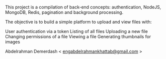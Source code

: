 This project is a compilation of back-end concepts: authentication, NodeJS, MongoDB, Redis, pagination and background processing.

The objective is to build a simple platform to upload and view files with:

User authentication via a token
Listing of all files
Uploading a new file
Changing permissions of a file
Viewing a file
Generating thumbnails for images

Abdelrahman Demerdash < engabdelrahmankhattab@gmail.com >

